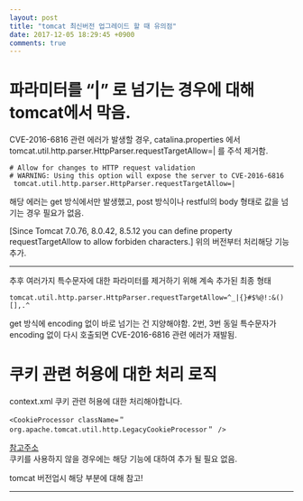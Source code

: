 ```yaml
---
layout: post
title: "tomcat 최신버전 업그레이드 할 때 유의점"
date: 2017-12-05 18:29:45 +0900
comments: true
---
```


# 파라미터를 “|” 로 넘기는 경우에 대해 tomcat에서 막음.

CVE-2016-6816 관련 에러가 발생할 경우, catalina.properties 에서 tomcat.util.http.parser.HttpParser.requestTargetAllow=| 를 주석 제거함.


```
# Allow for changes to HTTP request validation
# WARNING: Using this option will expose the server to CVE-2016-6816
 tomcat.util.http.parser.HttpParser.requestTargetAllow=|
```

해당 에러는 get 방식에서만 발생했고, post 방식이나 restful의 body 형태로 값을 넘기는 경우 필요가 없음.

[Since Tomcat 7.0.76, 8.0.42, 8.5.12 you can define property requestTargetAllow to allow forbiden characters.]
위의 버전부터 처리해당 기능 추가.

-----

추후 여러가지 특수문자에 대한 파라미터를 제거하기 위해 계속 추가된 최종 형태

```
tomcat.util.http.parser.HttpParser.requestTargetAllow=^_|{}#$%@!:&()[],.^
```
get 방식에 encoding 없이 바로 넘기는 건 지양해야함. 2번, 3번 동일 특수문자가 encoding 없이 다시 호출되면 CVE-2016-6816 관련 에러가 재발됨.

# 쿠키 관련 허용에 대한 처리 로직

context.xml 쿠키 관련 허용에 대한 처리해야합니다.

```
<CookieProcessor className=＂org.apache.tomcat.util.http.LegacyCookieProcessor＂ />
```

[참고주소](https://tomcat.apache.org/tomcat-8.0-doc/config/cookie-processor.html)  
 쿠키를 사용하지 않을 경우에는 해당 기능에 대하여 추가 될 필요 없음.


tomcat 버전업시 해당 부분에 대해 참고!


-----
